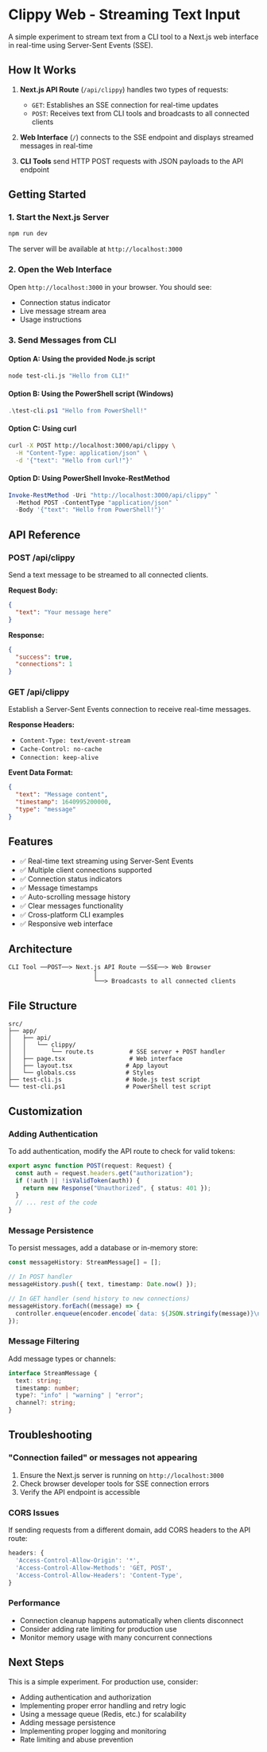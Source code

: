 # Clippy Web - Streaming Text Input

A simple experiment to stream text from a CLI tool to a Next.js web interface in real-time using Server-Sent Events (SSE).

## How It Works

1. **Next.js API Route** (`/api/clippy`) handles two types of requests:

   - `GET`: Establishes an SSE connection for real-time updates
   - `POST`: Receives text from CLI tools and broadcasts to all connected clients

2. **Web Interface** (`/`) connects to the SSE endpoint and displays streamed messages in real-time

3. **CLI Tools** send HTTP POST requests with JSON payloads to the API endpoint

## Getting Started

### 1. Start the Next.js Server

```bash
npm run dev
```

The server will be available at `http://localhost:3000`

### 2. Open the Web Interface

Open `http://localhost:3000` in your browser. You should see:

- Connection status indicator
- Live message stream area
- Usage instructions

### 3. Send Messages from CLI

#### Option A: Using the provided Node.js script

```bash
node test-cli.js "Hello from CLI!"
```

#### Option B: Using the PowerShell script (Windows)

```powershell
.\test-cli.ps1 "Hello from PowerShell!"
```

#### Option C: Using curl

```bash
curl -X POST http://localhost:3000/api/clippy \
  -H "Content-Type: application/json" \
  -d '{"text": "Hello from curl!"}'
```

#### Option D: Using PowerShell Invoke-RestMethod

```powershell
Invoke-RestMethod -Uri "http://localhost:3000/api/clippy" `
  -Method POST -ContentType "application/json" `
  -Body '{"text": "Hello from PowerShell!"}'
```

## API Reference

### POST /api/clippy

Send a text message to be streamed to all connected clients.

**Request Body:**

```json
{
  "text": "Your message here"
}
```

**Response:**

```json
{
  "success": true,
  "connections": 1
}
```

### GET /api/clippy

Establish a Server-Sent Events connection to receive real-time messages.

**Response Headers:**

- `Content-Type: text/event-stream`
- `Cache-Control: no-cache`
- `Connection: keep-alive`

**Event Data Format:**

```json
{
  "text": "Message content",
  "timestamp": 1640995200000,
  "type": "message"
}
```

## Features

- ✅ Real-time text streaming using Server-Sent Events
- ✅ Multiple client connections supported
- ✅ Connection status indicators
- ✅ Message timestamps
- ✅ Auto-scrolling message history
- ✅ Clear messages functionality
- ✅ Cross-platform CLI examples
- ✅ Responsive web interface

## Architecture

```
CLI Tool ──POST──> Next.js API Route ──SSE──> Web Browser
                        │
                        └──> Broadcasts to all connected clients
```

## File Structure

```
src/
├── app/
│   ├── api/
│   │   └── clippy/
│   │       └── route.ts          # SSE server + POST handler
│   ├── page.tsx                  # Web interface
│   ├── layout.tsx               # App layout
│   └── globals.css              # Styles
├── test-cli.js                  # Node.js test script
└── test-cli.ps1                 # PowerShell test script
```

## Customization

### Adding Authentication

To add authentication, modify the API route to check for valid tokens:

```typescript
export async function POST(request: Request) {
  const auth = request.headers.get("authorization");
  if (!auth || !isValidToken(auth)) {
    return new Response("Unauthorized", { status: 401 });
  }
  // ... rest of the code
}
```

### Message Persistence

To persist messages, add a database or in-memory store:

```typescript
const messageHistory: StreamMessage[] = [];

// In POST handler
messageHistory.push({ text, timestamp: Date.now() });

// In GET handler (send history to new connections)
messageHistory.forEach((message) => {
  controller.enqueue(encoder.encode(`data: ${JSON.stringify(message)}\n\n`));
});
```

### Message Filtering

Add message types or channels:

```typescript
interface StreamMessage {
  text: string;
  timestamp: number;
  type?: "info" | "warning" | "error";
  channel?: string;
}
```

## Troubleshooting

### "Connection failed" or messages not appearing

1. Ensure the Next.js server is running on `http://localhost:3000`
2. Check browser developer tools for SSE connection errors
3. Verify the API endpoint is accessible

### CORS Issues

If sending requests from a different domain, add CORS headers to the API route:

```typescript
headers: {
  'Access-Control-Allow-Origin': '*',
  'Access-Control-Allow-Methods': 'GET, POST',
  'Access-Control-Allow-Headers': 'Content-Type',
}
```

### Performance

- Connection cleanup happens automatically when clients disconnect
- Consider adding rate limiting for production use
- Monitor memory usage with many concurrent connections

## Next Steps

This is a simple experiment. For production use, consider:

- Adding authentication and authorization
- Implementing proper error handling and retry logic
- Using a message queue (Redis, etc.) for scalability
- Adding message persistence
- Implementing proper logging and monitoring
- Rate limiting and abuse prevention
